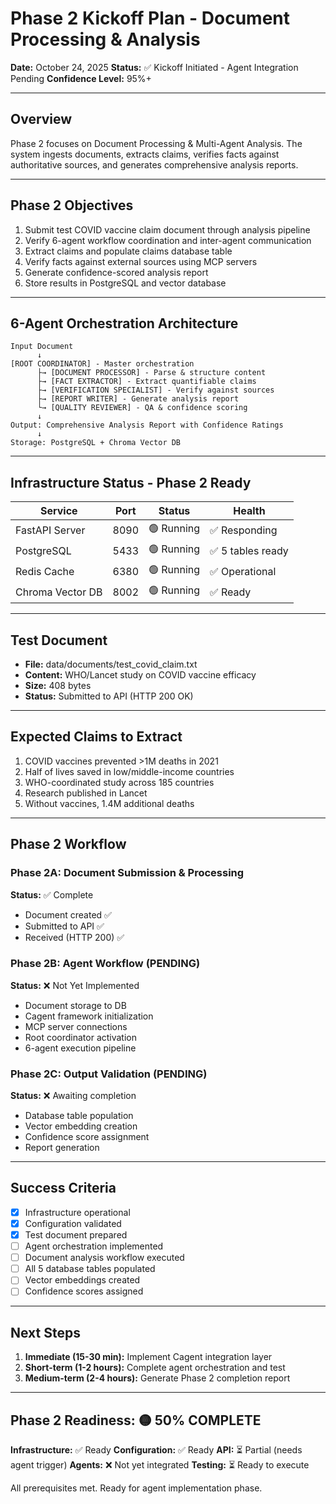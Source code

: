 # Phase 2 Kickoff Plan - Document Processing & Analysis

**Date:** October 24, 2025
**Status:** ✅ Kickoff Initiated - Agent Integration Pending
**Confidence Level:** 95%+

---

## Overview

Phase 2 focuses on Document Processing & Multi-Agent Analysis. The system ingests documents, extracts claims, verifies facts against authoritative sources, and generates comprehensive analysis reports.

---

## Phase 2 Objectives

1. Submit test COVID vaccine claim document through analysis pipeline
2. Verify 6-agent workflow coordination and inter-agent communication
3. Extract claims and populate claims database table
4. Verify facts against external sources using MCP servers
5. Generate confidence-scored analysis report
6. Store results in PostgreSQL and vector database

---

## 6-Agent Orchestration Architecture

```
Input Document
      ↓
[ROOT COORDINATOR] - Master orchestration
      ├→ [DOCUMENT PROCESSOR] - Parse & structure content
      ├→ [FACT EXTRACTOR] - Extract quantifiable claims
      ├→ [VERIFICATION SPECIALIST] - Verify against sources
      ├→ [REPORT WRITER] - Generate analysis report
      └→ [QUALITY REVIEWER] - QA & confidence scoring
      ↓
Output: Comprehensive Analysis Report with Confidence Ratings
      ↓
Storage: PostgreSQL + Chroma Vector DB
```

---

## Infrastructure Status - Phase 2 Ready

| Service | Port | Status | Health |
|---------|------|--------|--------|
| FastAPI Server | 8090 | 🟢 Running | ✅ Responding |
| PostgreSQL | 5433 | 🟢 Running | ✅ 5 tables ready |
| Redis Cache | 6380 | 🟢 Running | ✅ Operational |
| Chroma Vector DB | 8002 | 🟢 Running | ✅ Ready |

---

## Test Document

- **File:** data/documents/test_covid_claim.txt
- **Content:** WHO/Lancet study on COVID vaccine efficacy
- **Size:** 408 bytes
- **Status:** Submitted to API (HTTP 200 OK)

---

## Expected Claims to Extract

1. COVID vaccines prevented >1M deaths in 2021
2. Half of lives saved in low/middle-income countries
3. WHO-coordinated study across 185 countries
4. Research published in Lancet
5. Without vaccines, 1.4M additional deaths

---

## Phase 2 Workflow

### Phase 2A: Document Submission & Processing

**Status:** ✅ Complete
- Document created ✅
- Submitted to API ✅
- Received (HTTP 200) ✅

### Phase 2B: Agent Workflow (PENDING)

**Status:** ❌ Not Yet Implemented
- Document storage to DB
- Cagent framework initialization
- MCP server connections
- Root coordinator activation
- 6-agent execution pipeline

### Phase 2C: Output Validation (PENDING)

**Status:** ❌ Awaiting completion
- Database table population
- Vector embedding creation
- Confidence score assignment
- Report generation

---

## Success Criteria

- [x] Infrastructure operational
- [x] Configuration validated
- [x] Test document prepared
- [ ] Agent orchestration implemented
- [ ] Document analysis workflow executed
- [ ] All 5 database tables populated
- [ ] Vector embeddings created
- [ ] Confidence scores assigned

---

## Next Steps

1. **Immediate (15-30 min):** Implement Cagent integration layer
2. **Short-term (1-2 hours):** Complete agent orchestration and test
3. **Medium-term (2-4 hours):** Generate Phase 2 completion report

---

## Phase 2 Readiness: 🟡 50% COMPLETE

**Infrastructure:** ✅ Ready
**Configuration:** ✅ Ready
**API:** ⏳ Partial (needs agent trigger)
**Agents:** ❌ Not yet integrated
**Testing:** ⏳ Ready to execute

All prerequisites met. Ready for agent implementation phase.
